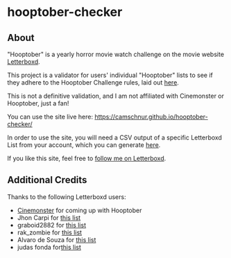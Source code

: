 # hooptober-checker

<h2>About</h2>
"Hooptober" is a yearly horror movie watch challenge on the movie website <a href="https://letterboxd.com/">Letterboxd</a>.

This project is a validator for users' individual "Hooptober" lists to see if they adhere to the Hooptober Challenge rules, laid out <a href=https://letterboxd.com/cinemonster/list/hooptober-x-hooptober-hooptober-let-satan/>here</a>.

This is not a definitive validation, and I am not affiliated with Cinemonster or Hooptober, just a fan!

You can use the site live here:
https://camschnur.github.io/hooptober-checker/

In order to use the site, you will need a CSV output of a specific Letterboxd List from your account, which you can generate <a href="https://letterboxd.com/settings/data/">here</a>.

If you like this site, feel free to <a href="https://letterboxd.com/JurassicParkour/">follow me on Letterboxd</a>.

<h2>Additional Credits</h2>
Thanks to the following Letterboxd users:
<ul>
  <li><a href="https://letterboxd.com/cinemonster/">Cinemonster</a> for coming up with Hooptober
  <li>Jhon Carpi for <a href="https://letterboxd.com/jhoncarpi/list/peter-cushing/">this list</a></li>
  <li>graboid2882 for <a href="https://letterboxd.com/graboid2882/list/robert-englund/">this list</a></li>
  <li>rak_zombie for <a href="https://letterboxd.com/rak_zombie/list/all-dracula/by/rating-lowest/">this list</a></li>
  <li>Alvaro de Souza for <a href="https://letterboxd.com/alvarosouza/list/the-little-list-of-queer-horror/">this list</a></li>
  <li>judas fonda for<a href="https://letterboxd.com/querelle/list/queer-horror-2/">this list</a></li>
</ul>
